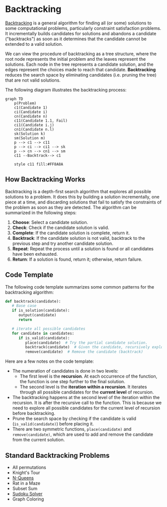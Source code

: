 # Backtracking

[Backtracking](https://en.wikipedia.org/wiki/Backtracking) is a general algorithm for
finding all (or some) solutions to some computational problems, particularly constraint
satisfaction problems. It incrementally builds candidates for solutions and abandons a
candidate ("backtracks") as soon as it determines that the candidate cannot be extended
to a valid solution.

We can view the procedure of backtracking as a tree structure, where the root node
represents the initial problem and the leaves represent the solutions. Each node in the
tree represents a candidate solution, and the edges represent the choices made to reach
that candidate. **Backtracking** reduces the search space by eliminating candidates
(i.e. pruning the tree) that are not valid solutions.

The following diagram illustrates the backtracking process:

```mermaid
graph TD
    p(Problem)
    c1(Candidate 1)
    ci(Candidate i)
    cn(Candidate n)
    c11(Candidate 1.1, Fail)
    ci1(Candidate i.j)
    cn1(Candidate n.l)
    sk(Solution k)
    sm(Solution m)
    p --> c1 --> c11
    p --> ci --> ci1 --> sk
    p --> cn --> cn1 --> sm
    c11 --Backtrack--> c1

    style c11 fill:#FF8A8A
```

## How Backtracking Works

Backtracking is a depth-first search algorithm that explores all possible solutions to a
problem. It does this by building a solution incrementally, one piece at a time, and
discarding solutions that fail to satisfy the constraints of the problem as soon as they
are detected.
The algorithm can be summarized in the following steps:

1. **Choose**: Select a candidate solution.
2. **Check**: Check if the candidate solution is valid.
3. **Complete**: If the candidate solution is complete, return it.
4. **Backtrack**: If the candidate solution is not valid, backtrack to the previous step
   and try another candidate solution.
5. **Repeat**: Repeat the process until a solution is found or all candidates have been
   exhausted.
6. **Return**: If a solution is found, return it; otherwise, return failure.

## Code Template

The following code template summarizes some common patterns for the backtracking algorithm:

```python
def backtrack(candidate):
   # Base case
   if is_solution(candidate):
      output(candidate)
      return

   # iterate all possible candidates
   for candidate in candidates:
      if is_valid(candidate):
         place(candidate)  # Try the partial candidate solution.
         backtrack(candidate)  # Given the candidate, recursively explore further.
         remove(candidate)  # Remove the candidate (backtrack)
```

Here are a few notes on the code template:

- The numeration of candidates is done in two levels:
    - The first level is the **recursion**. At each occurrence of the function, the function
    is one step further to the final solution.
    - The second level is the **iteration within a recursion**. It iterates through all
    possible candidates for the **current level** of recursion.
- The backtracking happens at the second level of the iteration within the recursion.
It is after the recursive call to the function. This is because we need to explore all
possible candidates for the current level of recursion before backtracking.
- Prune the search space by checking if the candidate is valid (`is_valid(candidate)`)
before placing it.
- There are two symmetric functions, `place(candidate)` and `remove(candidate)`,
which are used to add and remove the candidate from the current solution.

## Standard Backtracking Problems

- All permutations
- Knight's Tour
- [N-Queens](https://en.wikipedia.org/wiki/Eight_queens_puzzle)
- Rat in a Maze
- Subset Sum
- [Sudoku Solver](https://en.wikipedia.org/wiki/Sudoku)
- Graph Coloring